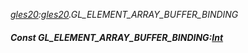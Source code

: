 _[gles20](../../modules/gles20/gles20-module.md):[gles20](../../modules/gles20/gles20-module.md).GL\_ELEMENT\_ARRAY\_BUFFER\_BINDING_
##### Const GL\_ELEMENT\_ARRAY\_BUFFER\_BINDING:[Int](../../modules/wonkey/wonkey-types-int.md)
